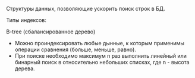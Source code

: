 Структуры данных, позволяющие ускорить поиск строк в БД.

Типы индексов:

B-tree (сбалансированное дерево)
- Можно проиндексировать любые дынные, к которым применимы операции сравнения (больше, меньше, равно).
- При поиске необходимо максимум n раз выполнить линейный или бинарный поиск в относительно небольших списках, где n - высота дерева.